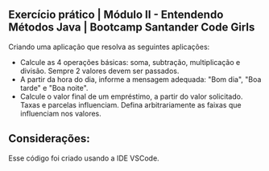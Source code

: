## Exercício prático | Módulo II - Entendendo Métodos Java | Bootcamp Santander Code Girls

Criando uma aplicação que resolva as seguintes aplicações:
- Calcule as 4 operações básicas: soma, subtração, multiplicação e divisão. Sempre 2 valores devem ser passados.
- A partir da hora do dia, informe a mensagem adequada: "Bom dia", "Boa tarde" e "Boa noite". 
- Calcule o valor final de um empréstimo, a partir do valor solicitado. Taxas e parcelas influenciam. Defina arbitrariamente as faixas que influenciam nos valores. 

## Considerações: 

Esse código foi criado usando a IDE VSCode.
